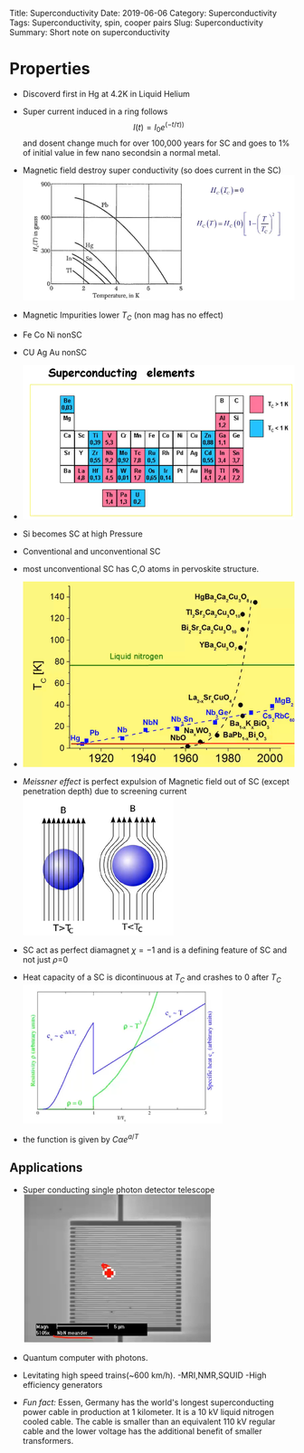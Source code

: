 Title: Superconductivity
Date: 2019-06-06
Category: Superconductivity
Tags: Superconductivity, spin, cooper pairs
Slug: Superconductivity
Summary: Short note on superconductivity

# Properties

- Discoverd first in Hg at 4.2K in Liquid Helium
- Super current induced in a ring follows $$ I(t)=I_0e^{(-t/\tau))}$$ and dosent change much for over 100,000 years for SC and goes to 1% of initial value in few nano secondsin a normal metal.
- Magnetic field destroy super conductivity (so does current in the SC)
![](..\images\SC_mag.png)

- Magnetic Impurities lower $T_C$ (non mag has no effect)

- Fe Co Ni nonSC
- CU Ag Au nonSC
- ![](..\images\sup_ele.png)
- Si becomes SC at high Pressure
- Conventional and unconventional SC
- most unconventional SC has C,O atoms in  pervoskite structure.
-  ![](..\images\SC_graph.png)
- *Meissner effect* is perfect expulsion of Magnetic field out of SC (except penetration depth) due to screening current![](..\images\misener.png)
- SC act as perfect diamagnet $\chi=-1$ and is a defining feature of SC and not just $\rho$=0
- Heat capacity of a SC is dicontinuous at $T_C$ and crashes to 0 after  $T_C$
![](..\images\Heat_capacity.png)
- the function is given by $C \alpha e^{a/T}$

## Applications
- Super conducting single photon detector telescope![](..\images\photondetector.png)
- Quantum computer with photons.
- Levitating high speed trains(~600 km/h).
-MRI,NMR,SQUID
-High efficiency generators

- *Fun fact:* Essen, Germany has the world's longest superconducting power cable in production at 1 kilometer. It is a 10 kV liquid nitrogen cooled cable. The cable is smaller than an equivalent 110 kV regular cable and the lower voltage has the additional benefit of smaller transformers.
